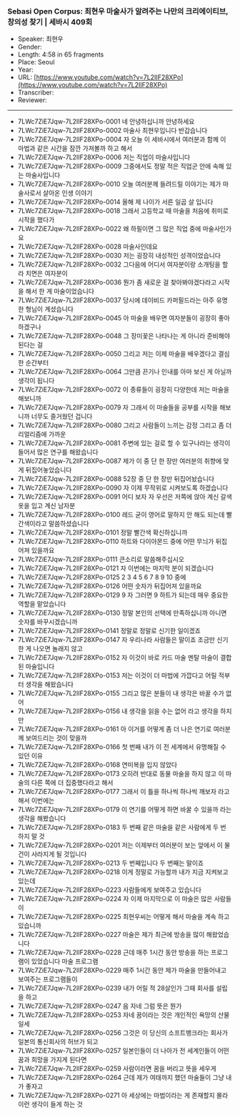 ### Sebasi Open Corpus: 최현우 마술사가 알려주는 나만의 크리에이티브, 창의성 찾기 | 세바시 409회

- Speaker: 최현우
- Gender: 
- Length: 4:58 in 65 fragments
- Place: Seoul
- Year: 
- URL: [https://www.youtube.com/watch?v=7L2IIF28XPo](https://www.youtube.com/watch?v=7L2IIF28XPo)
- Transcriber: 
- Reviewer: 

---

- 7LWc7ZiE7Jqw-7L2IIF28XPo-0001 네 안녕하십니까 안녕하세요
- 7LWc7ZiE7Jqw-7L2IIF28XPo-0002 마술사 최현우입니다 반갑습니다
- 7LWc7ZiE7Jqw-7L2IIF28XPo-0004 자 오늘 이 세바시에서 여러분과 함께 이 마법과 같은 시간을 잠깐 가져볼까 하고 해서
- 7LWc7ZiE7Jqw-7L2IIF28XPo-0006 저는 직업이 마술사입니다
- 7LWc7ZiE7Jqw-7L2IIF28XPo-0009 그중에서도 정말 적은 직업군 안에 속해 있는 마술사입니다
- 7LWc7ZiE7Jqw-7L2IIF28XPo-0010 오늘 여러분께 들려드릴 이야기는 제가 마술사로서 살아온 인생 이야기
- 7LWc7ZiE7Jqw-7L2IIF28XPo-0014 올해 제 나이가 서른 일곱 살 입니다
- 7LWc7ZiE7Jqw-7L2IIF28XPo-0018 그래서 고등학교 때 마술을 처음에 취미로 시작을 했다가
- 7LWc7ZiE7Jqw-7L2IIF28XPo-0022 왜 하필이면 그 많은 직업 중에 마술사인가요
- 7LWc7ZiE7Jqw-7L2IIF28XPo-0028 마술사인데요
- 7LWc7ZiE7Jqw-7L2IIF28XPo-0030 저는 굉장히 내성적인 성격이었습니다
- 7LWc7ZiE7Jqw-7L2IIF28XPo-0032 그다음에 어디서 여자분이랑 소개팅을 할라 치면은 여자분이
- 7LWc7ZiE7Jqw-7L2IIF28XPo-0036 뭔가 좀 새로운 걸 찾아봐야겠다라고 시작을 해서 한 게 마술이었습니다
- 7LWc7ZiE7Jqw-7L2IIF28XPo-0037 당시에 데이비드 카퍼필드라는 아주 유명한 형님이 계셨습니다
- 7LWc7ZiE7Jqw-7L2IIF28XPo-0045 아 마술을 배우면 여자분들이 굉장히 좋아하겠구나
- 7LWc7ZiE7Jqw-7L2IIF28XPo-0048 그 장미꽃은 나타나는 게 아니라 준비해야 된다는 걸
- 7LWc7ZiE7Jqw-7L2IIF28XPo-0050 그리고 저는 이제 마술을 배우겠다고 결심한 순간부터
- 7LWc7ZiE7Jqw-7L2IIF28XPo-0064 그만큼 끈기나 인내를 아마 보신 게 아닐까 생각이 됩니다
- 7LWc7ZiE7Jqw-7L2IIF28XPo-0072 이 종류들이 굉장히 다양한데 저는 마술을 해보니까
- 7LWc7ZiE7Jqw-7L2IIF28XPo-0079 자 그래서 이 마술들을 공부를 시작을 해보니까 너무도 즐거웠던 겁니다
- 7LWc7ZiE7Jqw-7L2IIF28XPo-0080 그리고 사람들이 느끼는 감정 그리고 좀 더 리얼리즘에 가까운
- 7LWc7ZiE7Jqw-7L2IIF28XPo-0081 주변에 있는 걸로 할 수 있구나라는 생각이 들어서 많은 연구를 해왔습니다
- 7LWc7ZiE7Jqw-7L2IIF28XPo-0087 제가 이 중 단 한 장만 여러분의 취향에 맞게 뒤집어놓았습니다
- 7LWc7ZiE7Jqw-7L2IIF28XPo-0088 52장 중 단 한 장만 뒤집어놨습니다
- 7LWc7ZiE7Jqw-7L2IIF28XPo-0090 자 이제 무작위로 시켜보도록 하겠습니다
- 7LWc7ZiE7Jqw-7L2IIF28XPo-0091 어디 보자 자 우선은 저쪽에 앉아 계신 갈색 옷을 입고 계신 남자분
- 7LWc7ZiE7Jqw-7L2IIF28XPo-0100 레드 굳이 영어로 말하지 안 해도 되는데 빨간색이라고 말씀하셨습니다
- 7LWc7ZiE7Jqw-7L2IIF28XPo-0101 정말 빨간색 확신하십니까
- 7LWc7ZiE7Jqw-7L2IIF28XPo-0110 하트와 다이아몬드 중에 어떤 무늬가 뒤집어져 있을까요
- 7LWc7ZiE7Jqw-7L2IIF28XPo-0111 큰소리로 말씀해주십시오
- 7LWc7ZiE7Jqw-7L2IIF28XPo-0121 자 이번에는 마지막 분이 되겠습니다
- 7LWc7ZiE7Jqw-7L2IIF28XPo-0125 2 3 4 5 6 7 8 9 10 중에
- 7LWc7ZiE7Jqw-7L2IIF28XPo-0126 어떤 숫자가 뒤집어져 있을까요
- 7LWc7ZiE7Jqw-7L2IIF28XPo-0129 9 자 그러면 9 하트가 되는데 매우 중요한 역할을 맡았습니다
- 7LWc7ZiE7Jqw-7L2IIF28XPo-0130 정말 본인의 선택에 만족하십니까 아니면 숫자를 바꾸시겠습니까
- 7LWc7ZiE7Jqw-7L2IIF28XPo-0141 정말로 정말로 신기한 일이겠죠
- 7LWc7ZiE7Jqw-7L2IIF28XPo-0147 자 우리나라 사람들은 말이죠 조금만 신기한 게 나오면 놀래지 않고
- 7LWc7ZiE7Jqw-7L2IIF28XPo-0152 자 이것이 바로 카드 마술 멘탈 마술이 결합된 마술입니다
- 7LWc7ZiE7Jqw-7L2IIF28XPo-0153 저는 이것이 더 마법에 가깝다고 어릴 적부터 생각을 해왔습니다
- 7LWc7ZiE7Jqw-7L2IIF28XPo-0155 그리고 많은 분들이 내 생각은 바꿀 수가 없어
- 7LWc7ZiE7Jqw-7L2IIF28XPo-0156 내 생각을 읽을 수는 없어 라고 생각을 하지만
- 7LWc7ZiE7Jqw-7L2IIF28XPo-0161 아 이거를 어떻게 좀 더 나은 연기로 여러분께 보여드리는 것이 맞을까
- 7LWc7ZiE7Jqw-7L2IIF28XPo-0166 첫 번째 내가 이 전 세계에서 유명해질 수 있던 이유
- 7LWc7ZiE7Jqw-7L2IIF28XPo-0168 연미복을 입지 않았다
- 7LWc7ZiE7Jqw-7L2IIF28XPo-0173 오히려 반대로 동물 마술을 하지 않고 이 마술의 다른 쪽에 더 집중했다라고 해서
- 7LWc7ZiE7Jqw-7L2IIF28XPo-0177 그래서 이 틀을 하나씩 하나씩 깨보자 라고 해서 이번에는
- 7LWc7ZiE7Jqw-7L2IIF28XPo-0179 이 연기를 어떻게 하면 바꿀 수 있을까 라는 생각을 해봤습니다
- 7LWc7ZiE7Jqw-7L2IIF28XPo-0183 두 번째 같은 마술을 같은 사람에게 두 번 하지 말 것
- 7LWc7ZiE7Jqw-7L2IIF28XPo-0201 저는 이제부터 여러분이 보는 앞에서 이 물건이 사라지게 될 것입니다
- 7LWc7ZiE7Jqw-7L2IIF28XPo-0213 두 번째입니다 두 번째는 말이죠
- 7LWc7ZiE7Jqw-7L2IIF28XPo-0218 이게 정말로 가능할까 내가 지금 지켜보고 있는데
- 7LWc7ZiE7Jqw-7L2IIF28XPo-0223 사람들에게 보여주고 있습니다
- 7LWc7ZiE7Jqw-7L2IIF28XPo-0224 자 이제 마지막으로 이 마술은 많은 사람들이
- 7LWc7ZiE7Jqw-7L2IIF28XPo-0225 최현우씨는 어떻게 해서 마술을 계속 하고 있습니까
- 7LWc7ZiE7Jqw-7L2IIF28XPo-0227 마술은 제가 최근에 방송을 많이 해왔었습니다
- 7LWc7ZiE7Jqw-7L2IIF28XPo-0228 근데 매주 1시간 동안 방송을 하는 프로그램이 있었습니다 마술 프로그램
- 7LWc7ZiE7Jqw-7L2IIF28XPo-0229 매주 1시간 동안 제가 마술을 만들어내고 보여주는 프로그램들이
- 7LWc7ZiE7Jqw-7L2IIF28XPo-0239 내가 어릴 적 28살인가 그때 회사를 설립을 하고
- 7LWc7ZiE7Jqw-7L2IIF28XPo-0247 음 자네 그럼 뜻은 뭔가
- 7LWc7ZiE7Jqw-7L2IIF28XPo-0253 자네 꿈이라는 것은 개인적인 욕망의 산물일세
- 7LWc7ZiE7Jqw-7L2IIF28XPo-0256 그것은 이 당신의 소프트뱅크라는 회사가 일본의 통신회사의 허브가 되고
- 7LWc7ZiE7Jqw-7L2IIF28XPo-0257 일본인들이 더 나아가 전 세계인들이 어떤 꿈과 희망을 가지게 된다면
- 7LWc7ZiE7Jqw-7L2IIF28XPo-0259 사람이라면 꿈을 버리고 뜻을 세우게
- 7LWc7ZiE7Jqw-7L2IIF28XPo-0264 근데 제가 여태까지 했던 마술들이 그냥 내가 좋자고
- 7LWc7ZiE7Jqw-7L2IIF28XPo-0271 아 세상에는 마법이라는 게 존재할지 몰라 이런 생각이 들게 하는 것
